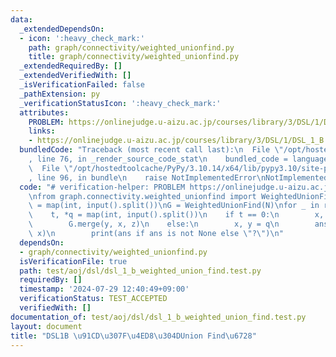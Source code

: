 ```yaml
---
data:
  _extendedDependsOn:
  - icon: ':heavy_check_mark:'
    path: graph/connectivity/weighted_unionfind.py
    title: graph/connectivity/weighted_unionfind.py
  _extendedRequiredBy: []
  _extendedVerifiedWith: []
  _isVerificationFailed: false
  _pathExtension: py
  _verificationStatusIcon: ':heavy_check_mark:'
  attributes:
    PROBLEM: https://onlinejudge.u-aizu.ac.jp/courses/library/3/DSL/1/DSL_1_B
    links:
    - https://onlinejudge.u-aizu.ac.jp/courses/library/3/DSL/1/DSL_1_B
  bundledCode: "Traceback (most recent call last):\n  File \"/opt/hostedtoolcache/PyPy/3.10.14/x64/lib/pypy3.10/site-packages/onlinejudge_verify/documentation/build.py\"\
    , line 76, in _render_source_code_stat\n    bundled_code = language.bundle(\n\
    \  File \"/opt/hostedtoolcache/PyPy/3.10.14/x64/lib/pypy3.10/site-packages/onlinejudge_verify/languages/python.py\"\
    , line 96, in bundle\n    raise NotImplementedError\nNotImplementedError\n"
  code: "# verification-helper: PROBLEM https://onlinejudge.u-aizu.ac.jp/courses/library/3/DSL/1/DSL_1_B\n\
    \nfrom graph.connectivity.weighted_unionfind import WeightedUnionFind\n\nN, Q\
    \ = map(int, input().split())\nG = WeightedUnionFind(N)\nfor _ in range(Q):\n\
    \    t, *q = map(int, input().split())\n    if t == 0:\n        x, y, z = q\n\
    \        G.merge(y, x, z)\n    else:\n        x, y = q\n        ans = G.diff(y,\
    \ x)\n        print(ans if ans is not None else \"?\")\n"
  dependsOn:
  - graph/connectivity/weighted_unionfind.py
  isVerificationFile: true
  path: test/aoj/dsl/dsl_1_b_weighted_union_find.test.py
  requiredBy: []
  timestamp: '2024-07-29 12:40:49+09:00'
  verificationStatus: TEST_ACCEPTED
  verifiedWith: []
documentation_of: test/aoj/dsl/dsl_1_b_weighted_union_find.test.py
layout: document
title: "DSL1B \u91CD\u307F\u4ED8\u304DUnion Find\u6728"
---
```


